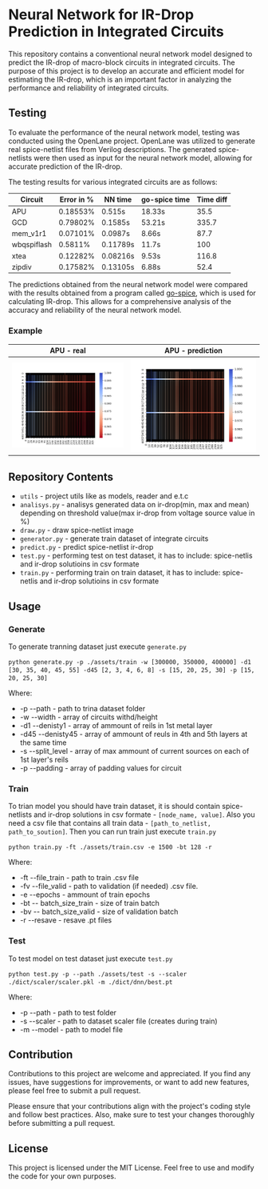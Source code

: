 # Neural Network for IR-Drop Prediction in Integrated Circuits
This repository contains a conventional neural network model designed to predict the IR-drop of macro-block circuits in integrated circuits. The purpose of this project is to develop an accurate and efficient model for estimating the IR-drop, which is an important factor in analyzing the performance and reliability of integrated circuits.

## Testing

To evaluate the performance of the neural network model, testing was conducted using the OpenLane project. OpenLane was utilized to generate real spice-netlist files from Verilog descriptions. The generated spice-netlists were then used as input for the neural network model, allowing for accurate prediction of the IR-drop.

The testing results for various integrated circuits are as follows:

| Circuit       | Error in % | NN time | go-spice time | Time diff |
|---------------|------------|---------|---------------|-----------|
| APU           | 0.18553%   | 0.515s   | 18.33s         | 35.5      |
| GCD           | 0.79802%   | 0.1585s  | 53.21s         | 335.7     |
| mem_v1r1      | 0.07101%   | 0.0987s  | 8.66s          | 87.7      |
| wbqspiflash   | 0.5811%    | 0.11789s | 11.7s          | 100       |
| xtea          | 0.12282%   | 0.08216s | 9.53s          | 116.8     |
| zipdiv        | 0.17582%   | 0.13105s | 6.88s          | 52.4      |

The predictions obtained from the neural network model were compared with the results obtained from a program called [go-spice](https://github.com/AlaieT/go-spice), which is used for calculating IR-drop. This allows for a comprehensive analysis of the accuracy and reliability of the neural network model.

### Example

APU - real             |  APU - prediction
:-------------------------:|:-------------------------:
![](./docs/result.png)  |  ![](./docs/prediction.png)

## Repository Contents
- `utils` - project utils like as models, reader and e.t.c
- `analisys.py` - analisys generated data on ir-drop(min, max and mean) depending on threshold value(max ir-drop from voltage source value in %)
- `draw.py` - draw spice-netlist image
- `generator.py` - generate train dataset of integrate circuits
- `predict.py` - predict spice-netlist ir-drop
- `test.py` - performing test on test dataset, it has to include: spice-netlis and ir-drop solutioins in csv formate
- `train.py` - performing train on train dataset, it has to include: spice-netlis and ir-drop solutioins in csv formate

## Usage
### Generate
To generate tranning dataset just execute `generate.py`


```
python generate.py -p ./assets/train -w [300000, 350000, 400000] -d1 [30, 35, 40, 45, 55] -d45 [2, 3, 4, 6, 8] -s [15, 20, 25, 30] -p [15, 20, 25, 30]
```

Where:
- -p --path - path to trina dataset folder
- -w --width - array of circuits withd/height
- -d1 --denisty1 - array of ammount of reils in 1st metal layer
- -d45 --denisty45 - array of ammount of reuls in 4th and 5th layers at the same time
- -s --split_level - array of max ammount of current sources on each of 1st layer's reils
- -p --padding - array of padding values for circuit

### Train
To trian model you should have train dataset, it is should contain spice-netlists and ir-drop solutions in csv formate - `[node_name, value]`. Also you need a csv file that contains all train data - `[path_to_netlist, path_to_soution]`. Then you can run train just execute `train.py`

```
python train.py -ft ./assets/train.csv -e 1500 -bt 128 -r
```

Where:
- -ft --file_train - path to train .csv file
- -fv --file_valid - path to validation (if needed) .csv file.
- -e --epochs - ammount of train epochs
- -bt -- batch_size_train - size of train batch
- -bv -- batch_size_valid - size of validation batch
- -r --resave - resave .pt files

### Test
To test model on test dataset just execute `test.py`

```
python test.py -p --path ./assets/test -s --scaler ./dict/scaler/scaler.pkl -m ./dict/dnn/best.pt
```

Where:
- -p --path - path to test folder
- -s --scaler - path to dataset scaler file (creates during train)
- -m --model - path to model file

## Contribution

Contributions to this project are welcome and appreciated. If you find any issues, have suggestions for improvements, or want to add new features, please feel free to submit a pull request.

Please ensure that your contributions align with the project's coding style and follow best practices. Also, make sure to test your changes thoroughly before submitting a pull request.

## License

This project is licensed under the MIT License. Feel free to use and modify the code for your own purposes.

